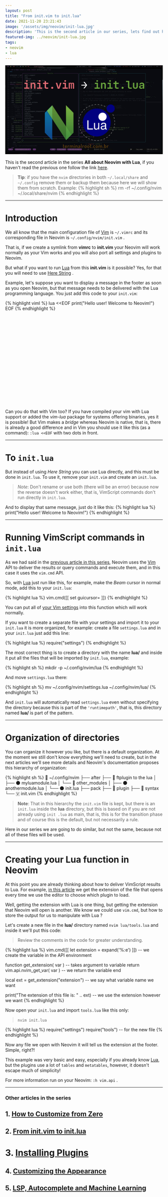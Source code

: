 ```yaml
---
layout: post
title: "From init.vim to init.lua"
date: 2021-11-20 23:21:43
image: '/assets/img/neovim/init-lua.jpg'
description: 'This is the second article in our series, lets find out how things work in migration!'
featured-img: ../neovim/init-lua.jpg
tags:
- neovim
- lua
---
```


![From init.vim to init.lua - All about Neovim with Lua](/assets/img/neovim/init-lua.jpg)

This is the second article in the series **All about Neovim with Lua**, if you haven't read the previous one follow the link [here]().

> **Tip**: if you have the `nvim` directories in both `~/.local/share` and `~/.config` remove them or backup them because here we will show them from scratch. Example:
{% highlight sh %}
rm -rf ~/.config/nvim ~/.local/share/nvim
{% endhighlight %}

---

# Introduction
We all know that the main configuration file of [Vim](https://en.terminalroot.com.br/8-interesting-tips-for-your-vim/) is `~/.vimrc` and its corresponding file in Neovim is `~/.config/nvim/init.vim` .

That is, if we create a symlink from **vimrc** to **init.vim** your Neovim will work normally as your Vim works and you will also port all settings and plugins to Neovim.

But what if you want to run [Lua](https://en.terminalroot.com.br/definitive-guide-to-lua-for-beginners/) from this **init.vim** is it possible? Yes, for that you will need to use [Here String](https://en.terminalroot.com.br/6-very-interesting-tips-for-your-linux-shell/) .

Example, let's suppose you want to display a message in the footer as soon as you open Neovim, but that message needs to be delivered with the Lua programming language. You just add this code to your `init.vim`:

{% highlight viml %}
lua <<EOF
 print("Hello user! Welcome to Neovim!")
EOF
{% endhighlight %}

<!-- SQUARE -->
<script async src="//pagead2.googlesyndication.com/pagead/js/adsbygoogle.js"></script>
<ins class="adsbygoogle"
style="display:inline-block;width:336px;height:280px"
data-ad-client="ca-pub-2838251107855362"
data-ad-slot="5351066970"></ins>
<script>
(adsbygoogle = window.adsbygoogle || []).push({});
</script>


Can you do that with Vim too? If you have compiled your vim with Lua support or added the *vim-lua* package for systems offering binaries, yes it is possible! But Vim makes a *bridge* whereas Neovim is native, that is, there is already a good difference and in Vim you should use it like this (as a command): `:lua <<EOF` with two dots in front.

---

# To `init.lua`
But instead of using *Here String* you can use Lua directly, and this must be done in `init.lua`. To use it, remove your `init.vim` and create an `init.lua`.
> *Note*: Don't rename or use both (there will be an error) because now the reverse doesn't work either, that is, VimScript commands don't run directly in `init.lua`.

And to display that same message, just do it like this:
{% highlight lua %}
print("Hello user! Welcome to Neovim!")
{% endhighlight %}

---

# Running VimScript commands in `init.lua`
As we had said in the [previous article in this series](), Neovim uses the [Vim](https://en.terminalroot.com.br/100-tips-for-the-vim-editor/) API to deliver the results or query commands and execute them, and in this case it uses the `vim.cmd` API.

So, with [Lua](https://en.terminalroot.com.br/definitive-guide-to-lua-fo│) just run like this, for example, make the *Beam* cursor in normal mode, add this to your `init.lua`:

{% highlight lua %}
vim.cmd([[ set guicursor= ]])
{% endhighlight %}

You can put all of [your Vim settings](https://en.terminalroot.com.br/how-to-customize-your-vim-from-zero-to-c-cpp-ubuntu-cinnamon/) into this function which will work normally.

If you want to create a separate file with your settings and import it to your `init.lua` it is more organized, for example: create a file `settings.lua` and in your `init.lua` just add this line:

{% highlight lua %}
require("settings")
{% endhighlight %}

The most correct thing is to create a directory with the name **lua/** and inside it put all the files that will be imported by `init.lua`, example:

{% highlight sh %}
mkdir -p ~/.config/nvim/lua
{% endhighlight %}

And move `settings.lua` there:

{% highlight sh %}
mv ~/.config/nvim/settings.lua ~/.config/nvim/lua/
{% endhighlight %}

And `init.lua` will automatically read `settings.lua` even without specifying the directory because this is part of the `'runtimepath'`, that is, this directory named **lua/** is part of the pattern.


<!-- WIDE RECTANGLE 2 -->
<script async src="//pagead2.googlesyndication.com/pagead/js/adsbygoogle.js"></script>
<ins class="adsbygoogle"
style="display:block; text-align:center;"
data-ad-layout="in-article"
data-ad-format="fluid"
data-ad-client="ca-pub-2838251107855362"
data-ad-slot="8549252987"></ins>
<script>
(adsbygoogle = window.adsbygoogle || []).push({});
</script>

---

# Organization of directories
You can organize it however you like, but there is a default organization. At the moment we still don't know everything we'll need to create, but in the next articles we'll see more details and Neovim's documentation proposes this hierarchy of organization:

{% highlight sh %}
📂 ~/.config/nvim
├── after
├── 📁 ftplugin
to the lua
│ ├── 🌑 myluamodule.lua
│ └── 📂 other_modules
│ ├── 🌑 anothermodule.lua
│ └── 🌑 init.lua
├── pack
├── 📁 plugin
├── 📁 syntax
└── 🇻 init.vim
{% endhighlight %}
> **Note**: That in this hierarchy the `init.vim` file is kept, but there is an `init.lua` inside the **lua** directory, but this is based on if you are not already using `init .lua` as main, that is, this is for the transition phase and of course this is the default, but not necessarily a rule.

Here in our series we are going to do similar, but not the same, because not all of these files will be used.

---

# Creating your Lua function in Neovim
At this point you are already thinking about how to deliver VimScript results to Lua. For example, [in this article](https://en.terminalroot.com.br/how-to-customize-your-vim-from-zero-to-c-cpp-ubuntu-cinnamon/) we get the extension of the file that opens every time we use the editor to choose which plugin to load.

Well, getting the extension with Lua is one thing, but getting the extension that Neovim will open is another. We know we could use `vim.cmd`, but how to store the output for us to manipulate with Lua ?

Let's create a new file in the **lua/** directory named `nvim lua/tools.lua` and inside it we'll put this code:
> Review the comments in the code for greater understanding.

{% highlight lua %}
vim.cmd([[ let extension = expand('%:e') ]]) -- we create the variable in the API environment

function get_extension( var ) -- takes argument to variable
  return vim.api.nvim_get_var( var ) -- we return the variable
end

local ext = get_extension("extension") -- we say what variable name we want

print("The extension of this file is: " .. ext) -- we use the extension however we want
{% endhighlight %}

Now open your `init.lua` and import `tools.lua` like this only:
> `nvim init.lua`

{% highlight lua %}
require("settings")
require("tools") -- for the new file
{% endhighlight %}

Now any file we open with Neovim it will tell us the extension at the footer. Simple, right?!

This example was very basic and easy, especially if you already know [Lua](https://en.terminalroot.com.br/definitive-guide-to-lua-for-beginners/), but the plugins use a lot of `tables` and `metatables`, however, it doesn't escape much of simplicity!

For more information run on your Neovim: `:h vim.api` .

---

### Other articles in the series
## 1. [How to Customize from Zero](https://en.terminalroot.com.br/all-about-neovim-with-lua-how-to-customize-from-zero)
## 2. [From init.vim to init.lua](https://en.terminalroot.com.br/from-initvim-to-initlua)
# 3. [Installing Plugins](https://en.terminalroot.com.br/installing-plugins)
## 4. [Customizing the Appearance](https://en.terminalroot.com.br/customizing-the-appearance)
## 5. [LSP, Autocomplete and Machine Learning](https://en.terminalroot.com.br/lsp-autocomplete-and-machine-learning)




